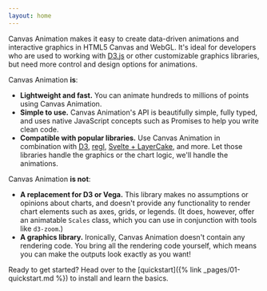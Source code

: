 ```yaml
---
layout: home
---
```


Canvas Animation makes it easy to create data-driven animations and interactive
graphics in HTML5 Canvas and WebGL. It's ideal for developers who are used to 
working with [D3.js](http://d3js.org/) or other customizable graphics libraries, but 
need more control and design options for animations.

Canvas Animation **is**:

- **Lightweight and fast.** You can animate hundreds to millions of points using
  Canvas Animation.
- **Simple to use.** Canvas Animation's API is beautifully simple, fully typed,
  and uses native JavaScript concepts such as Promises to help you write clean code.
- **Compatible with popular libraries.** Use Canvas Animation in combination with
  [D3](http://d3js.org), [regl](http://regl.party), [Svelte + LayerCake](http://layercake.graphics),
  and more. Let those libraries handle the graphics or the chart logic, we'll
  handle the animations.
  
Canvas Animation **is not**:

- **A replacement for D3 or Vega.** This library makes no assumptions or opinions
  about charts, and doesn't provide any functionality to render chart elements
  such as axes, grids, or legends. (It does, however, offer an animatable
  `Scales` class, which you can use in conjunction with tools like `d3-zoom`.)
- **A graphics library.** Ironically, Canvas Animation doesn't contain any
  rendering code. You bring all the rendering code yourself, which means you can
  make the outputs look exactly as you want!

Ready to get started? Head over to the [quickstart]({% link _pages/01-quickstart.md %}) 
to install and learn the basics.